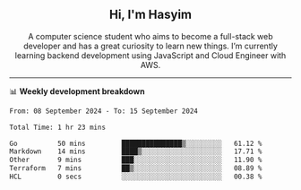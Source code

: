<h2 align="center">Hi, I'm Hasyim</h2>

<p align="center">A computer science student who aims to become a full-stack web developer and has a great curiosity to learn new things. I’m currently learning backend development using JavaScript and Cloud Engineer with AWS.</p>

---

📊 **Weekly development breakdown**

<!--START_SECTION:waka-->

```txt
From: 08 September 2024 - To: 15 September 2024

Total Time: 1 hr 23 mins

Go          50 mins         ███████████████▒░░░░░░░░░   61.12 %
Markdown    14 mins         ████▒░░░░░░░░░░░░░░░░░░░░   17.71 %
Other       9 mins          ███░░░░░░░░░░░░░░░░░░░░░░   11.90 %
Terraform   7 mins          ██▒░░░░░░░░░░░░░░░░░░░░░░   08.89 %
HCL         0 secs          ░░░░░░░░░░░░░░░░░░░░░░░░░   00.38 %
```

<!--END_SECTION:waka-->


<!-- - You can reach me on **hasyim11c@gmail.com** -->
